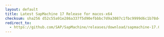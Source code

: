 ```yaml
---
layout: default
title: Latest SapMachine 17 Release for macos-x64
checksum: sha256 d52c55a91e286a337f5d90efbbbc7d9a3087c1fbc9999d6c1b78d45e36d836dd
redirect_to:
  - https://github.com/SAP/SapMachine/releases/download/sapmachine-17.0.14/sapmachine-jre-17.0.14_macos-x64_bin.tar.gz
---
```

